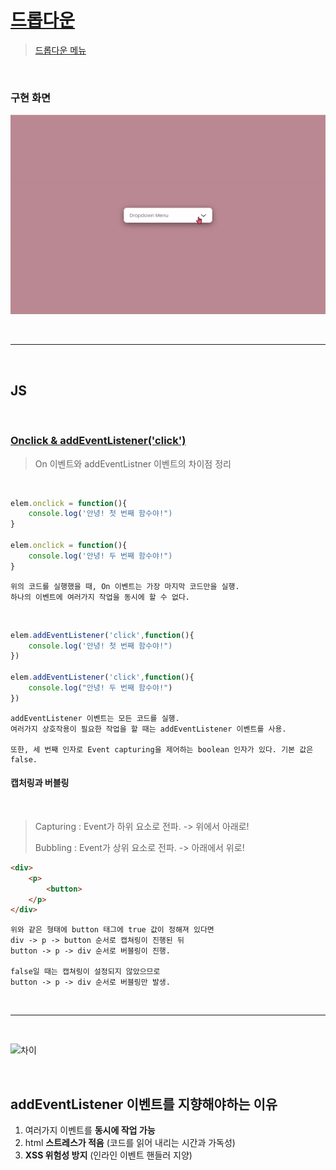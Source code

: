 # [드롭다운](https://tungsten-felidae-9bc.notion.site/Dropdown-Menu-a1924cbf0f42406ea915b2a03e0b12ea)

> [드롭다운 메뉴](https://www.youtube.com/watch?v=nTfCqfVrO8E)
>

<br>

### **구현 화면**
![슬라이드](./day7.gif)

<br>
<hr>
<br>

## JS

<br>

### [**Onclick & addEventListener('click')**](https://velog.io/@leitmotif/onClick-vs-addEventListener)

> On 이벤트와 addEventListner 이벤트의 차이점 정리
>

<br>

```javascript
elem.onclick = function(){
	console.log('안녕! 첫 번째 함수야!")
}

elem.onclick = function(){
	console.log('안녕! 두 번째 함수야!")
}
```

    위의 코드를 실행했을 때, On 이벤트는 가장 마지막 코드만을 실행.
    하나의 이벤트에 여러가지 작업을 동시에 할 수 없다.



<br>

```javascript
elem.addEventListener('click',function(){
	console.log('안녕! 첫 번째 함수야!")
})

elem.addEventListener('click',function(){
	console.log("안녕! 두 번째 함수야!")
})
```

    addEventListener 이벤트는 모든 코드를 실행.
    여러가지 상호작용이 필요한 작업을 할 때는 addEventListener 이벤트를 사용.

    또한, 세 번째 인자로 Event capturing을 제어하는 boolean 인자가 있다. 기본 값은 false.

#### 캡처링과 버블링

<br>

> Capturing : Event가 하위 요소로 전파. -> 위에서 아래로!
>
> Bubbling : Event가 상위 요소로 전파. -> 아래에서 위로!
>

```html
<div>
    <p>
        <button>
    </p>
</div>
```

    위와 같은 형태에 button 태그에 true 값이 정해져 있다면
    div -> p -> button 순서로 캡쳐링이 진행된 뒤
    button -> p -> div 순서로 버블링이 진행.

    false일 때는 캡쳐링이 설정되지 않았으므로
    button -> p -> div 순서로 버블링만 발생.


<br>
<hr>
<br>

![차이](https://velog.velcdn.com/images%2Fleitmotif%2Fpost%2F9fc4e85a-1e92-4d65-aaa0-737457eee7b1%2Fimage.png)

<br>

## addEventListener 이벤트를 지향해야하는 이유

1. 여러가지 이벤트를 **동시에 작업 가능**
2. html **스트레스가 적음** (코드를 읽어 내리는 시간과 가독성)
3. **XSS 위험성 방지** (인라인 이벤트 핸들러 지양)